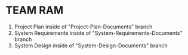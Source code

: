 # TEAM RAM

1. Project Plan inside of "Project-Plan-Documents" branch
2. System Requirements inside of "System-Requirements-Documents" branch
3. System Design inside of "System-Design-Documents" branch
